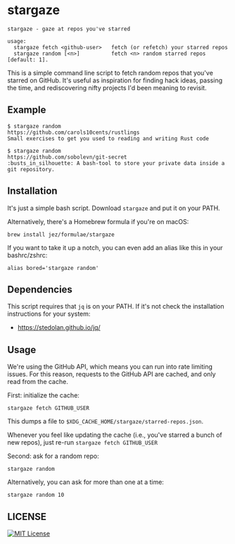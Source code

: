 # stargaze

```
stargaze - gaze at repos you've starred

usage:
  stargaze fetch <github-user>   fetch (or refetch) your starred repos
  stargaze random [<n>]          fetch <n> random starred repos [default: 1].
```

This is a simple command line script to fetch random repos that you've starred
on GitHub. It's useful as inspiration for finding hack ideas, passing the
time, and rediscovering nifty projects I'd been meaning to revisit.

## Example

```console
$ stargaze random
https://github.com/carols10cents/rustlings
Small exercises to get you used to reading and writing Rust code

$ stargaze random
https://github.com/sobolevn/git-secret
:busts_in_silhouette: A bash-tool to store your private data inside a git repository.
```

## Installation

It's just a simple bash script. Download `stargaze` and put it on your PATH.

Alternatively, there's a Homebrew formula if you're on macOS:

```
brew install jez/formulae/stargaze
```

If you want to take it up a notch, you can even add an alias like this in your
bashrc/zshrc:

```
alias bored='stargaze random'
```

## Dependencies

This script requires that `jq` is on your PATH. If it's not check the
installation instructions for your system:

- <https://stedolan.github.io/jq/>

## Usage

We're using the GitHub API, which means you can run into rate limiting issues.
For this reason, requests to the GitHub API are cached, and only read from the
cache.

First: initialize the cache:

```
stargaze fetch GITHUB_USER
```

This dumps a file to `$XDG_CACHE_HOME/stargaze/starred-repos.json`.

Whenever you feel like updating the cache (i.e., you've starred a bunch of new
repos), just re-run `stargaze fetch GITHUB_USER`

Second: ask for a random repo:

```
stargaze random
```

Alternatively, you can ask for more than one at a time:

```
stargaze random 10
```


## LICENSE

[![MIT License](https://img.shields.io/badge/license-MIT-blue.svg)](https://jez.io/MIT-LICENSE.txt)

